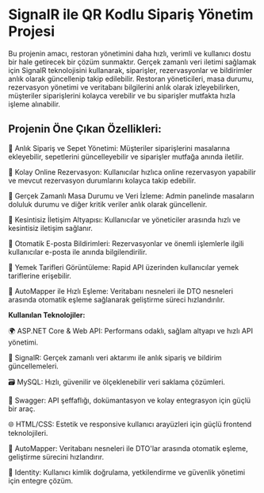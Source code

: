 # SignalR ile QR Kodlu Sipariş Yönetim Projesi

Bu projenin amacı, restoran yönetimini daha hızlı, verimli ve kullanıcı dostu bir hale getirecek bir çözüm sunmaktır. Gerçek zamanlı veri iletimi sağlamak için SignalR teknolojisini kullanarak, siparişler, rezervasyonlar ve bildirimler anlık olarak güncellenip takip edilebilir. Restoran yöneticileri, masa durumu, rezervasyon yönetimi ve veritabanı bilgilerini anlık olarak izleyebilirken, müşteriler siparişlerini kolayca verebilir ve bu siparişler mutfakta hızla işleme alınabilir.


## Projenin Öne Çıkan Özellikleri:

🚀 Anlık Sipariş ve Sepet Yönetimi: Müşteriler siparişlerini masalarına ekleyebilir, sepetlerini güncelleyebilir ve siparişler mutfağa anında iletilir.

🚀 Kolay Online Rezervasyon: Kullanıcılar hızlıca online rezervasyon yapabilir ve mevcut rezervasyon durumlarını kolayca takip edebilir.

🚀 Gerçek Zamanlı Masa Durumu ve Veri İzleme: Admin panelinde masaların doluluk durumu ve diğer kritik veriler anlık olarak güncellenir.

🚀 Kesintisiz İletişim Altyapısı: Kullanıcılar ve yöneticiler arasında hızlı ve kesintisiz iletişim sağlanır.

🚀 Otomatik E-posta Bildirimleri: Rezervasyonlar ve önemli işlemlerle ilgili kullanıcılar e-posta ile anında bilgilendirilir.

🚀 Yemek Tarifleri Görüntüleme: Rapid API üzerinden kullanıcılar yemek tariflerine erişebilir.

🚀 AutoMapper ile Hızlı Eşleme: Veritabanı nesneleri ile DTO nesneleri arasında otomatik eşleme sağlanarak geliştirme süreci hızlandırılır.

**Kullanılan Teknolojiler:**

🌍 ASP.NET Core & Web API: Performans odaklı, sağlam altyapı ve hızlı API yönetimi.

🔗 SignalR: Gerçek zamanlı veri aktarımı ile anlık sipariş ve bildirim güncellemeleri.

🗃️ MySQL: Hızlı, güvenilir ve ölçeklenebilir veri saklama çözümleri.

📜 Swagger: API şeffaflığı, dokümantasyon ve kolay entegrasyon için güçlü bir araç.

🌐 HTML/CSS: Estetik ve responsive kullanıcı arayüzleri için güçlü frontend teknolojileri.

🔄 AutoMapper: Veritabanı nesneleri ile DTO'lar arasında otomatik eşleme, geliştirme sürecini hızlandırır.

🔐 Identity: Kullanıcı kimlik doğrulama, yetkilendirme ve güvenlik yönetimi için entegre çözüm.
